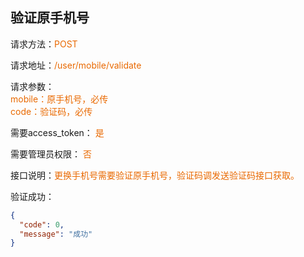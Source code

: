 ## 验证原手机号

<p>请求方法：<span style="color:#e96900">POST</p>
<p>请求地址：<span style="color:#e96900">/user/mobile/validate</span></p>
<p>请求参数：
<br>
<span style="color:#e96900">mobile：原手机号，必传</span>
<br>
<span style="color:#e96900">code：验证码，必传</span>
</p>
<p>需要access_token： <span style="color:#e96900">是</span></p>
<p>需要管理员权限： <span style="color:#e96900">否</span></p>
<p>接口说明：<span style="color:#e96900">更换手机号需要验证原手机号，验证码调发送验证码接口获取。</span></p>
<p></p>
验证成功：

```json
{
  "code": 0,
  "message": "成功"
}
```